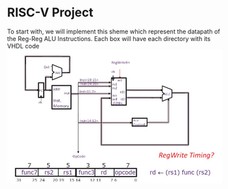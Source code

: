 # RISC-V Project

To start with, we will implement this sheme which represent the datapath of the Reg-Reg ALU Instructions. Each box will have each directory with its VHDL code
![](https://raw.githubusercontent.com/rafacc1414/RISC-V/master/Images/RISCV_project.JPG)
